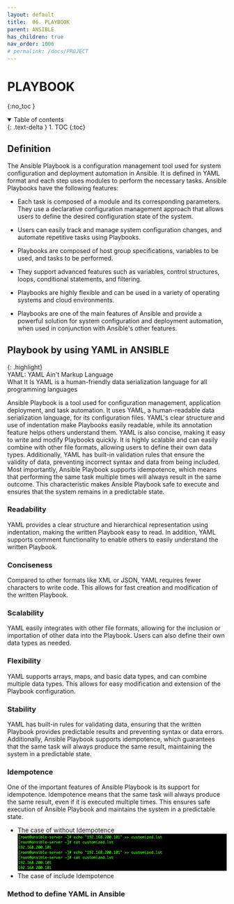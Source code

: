 ```yaml
---
layout: default
title:  06. PLAYBOOK
parent: ANSIBLE
has_children: true
nav_order: 1006
# permalink: /docs/PROJECT
---
```


# PLAYBOOK

{:no_toc }

<details open markdown="block">  
  <summary>
    Table of contents
  </summary>
  {: .text-delta }
1. TOC  
{:toc}
</details>

## Definition

The Ansible Playbook is a configuration management tool used for system configuration and deployment automation in Ansible. It is defined in YAML format and each step uses modules to perform the necessary tasks. Ansible Playbooks have the following features:

* Each task is composed of a module and its corresponding parameters.
They use a declarative configuration management approach that allows users to define the desired configuration state of the system.

* Users can easily track and manage system configuration changes, and automate repetitive tasks using Playbooks.

* Playbooks are composed of host group specifications, variables to be used, and tasks to be performed.

* They support advanced features such as variables, control structures, loops, conditional statements, and filtering.

* Playbooks are highly flexible and can be used in a variety of operating systems and cloud environments.

* Playbooks are one of the main features of Ansible and provide a powerful solution for system configuration and deployment automation, when used in conjunction with Ansible's other features.

## Playbook by using YAML in ANSIBLE

{: .highlight}  
YAML: YAML Ain't Markup Language  
What It Is
  YAML is a human-friendly data serialization
  language for all programming languages
  
Ansible Playbook is a tool used for configuration management, application deployment, and task automation. It uses YAML, a human-readable data serialization language, for its configuration files. YAML's clear structure and use of indentation make Playbooks easily readable, while its annotation feature helps others understand them. YAML is also concise, making it easy to write and modify Playbooks quickly. It is highly scalable and can easily combine with other file formats, allowing users to define their own data types. Additionally, YAML has built-in validation rules that ensure the validity of data, preventing incorrect syntax and data from being included. Most importantly, Ansible Playbook supports idempotence, which means that performing the same task multiple times will always result in the same outcome. This characteristic makes Ansible Playbook safe to execute and ensures that the system remains in a predictable state.

### Readability

YAML provides a clear structure and hierarchical representation using indentation, making the written Playbook easy to read. In addition, YAML supports comment functionality to enable others to easily understand the written Playbook.

### Conciseness

Compared to other formats like XML or JSON, YAML requires fewer characters to write code. This allows for fast creation and modification of the written Playbook.

### Scalability

YAML easily integrates with other file formats, allowing for the inclusion or importation of other data into the Playbook. Users can also define their own data types as needed.

### Flexibility

YAML supports arrays, maps, and basic data types, and can combine multiple data types. This allows for easy modification and extension of the Playbook configuration.

### Stability

YAML has built-in rules for validating data, ensuring that the written Playbook provides predictable results and preventing syntax or data errors. Additionally, Ansible Playbook supports idempotence, which guarantees that the same task will always produce the same result, maintaining the system in a predictable state.

### Idempotence

One of the important features of Ansible Playbook is its support for idempotence. Idempotence means that the same task will always produce the same result, even if it is executed multiple times. This ensures safe execution of Ansible Playbook and maintains the system in a predictable state.

* The case of without Idempotence
![1](/docs/ANSIBLE/6.PLAYBOOK/pics/1.png)
* The case of include Idempotence


### Method to define YAML in Ansible
